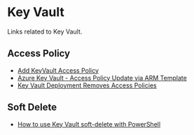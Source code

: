 # Key Vault
Links related to Key Vault.

## Access Policy
- [Add KeyVault Access Policy](https://azure.microsoft.com/en-gb/resources/templates/101-keyvault-add-access-policy/)
- [Azure Key Vault - Access Policy Update via ARM Template](https://azidentity.azurewebsites.net/post/2018/05/29/azure-key-vault-access-policy-update-via-arm-template)
- [Key Vault Deployment Removes Access Policies](https://www.codit.eu/blog/key-vault-deployment-removes-access-policies/?country_sel=uk)

## Soft Delete
- [How to use Key Vault soft-delete with PowerShell](https://docs.microsoft.com/en-us/azure/key-vault/general/soft-delete-powershell)
 